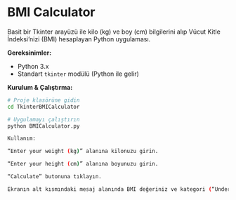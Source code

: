 # BMI Calculator

Basit bir Tkinter arayüzü ile kilo (kg) ve boy (cm) bilgilerini alıp Vücut Kitle İndeksi’nizi (BMI) hesaplayan Python uygulaması.

**Gereksinimler:**  
- Python 3.x  
- Standart `tkinter` modülü (Python ile gelir)

**Kurulum & Çalıştırma:**  
```bash
# Proje klasörüne gidin
cd TkinterBMICalculator

# Uygulamayı çalıştırın
python BMICalculator.py

Kullanım:

“Enter your weight (kg)” alanına kilonuzu girin.

“Enter your height (cm)” alanına boyunuzu girin.

“Calculate” butonuna tıklayın.

Ekranın alt kısmındaki mesaj alanında BMI değeriniz ve kategori (“Underweight”, “Normal”, “Overweight”, “Obese”) görüntülenir.
